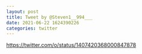 ```yaml
--- 
layout: post 
title: Tweet by @Steven1__994___ 
date: 2021-06-22 1624390226 
categories: twitter 
--- 
```

https://twitter.com/o/status/1407420368000847878